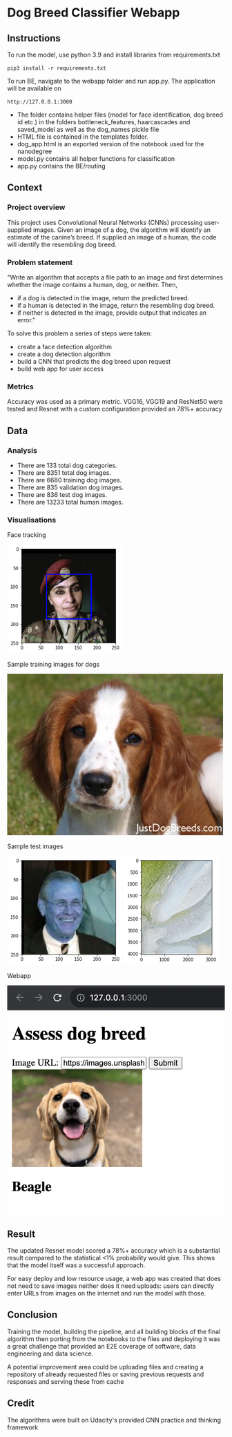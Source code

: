 # Dog Breed Classifier Webapp

## Instructions

To run the model, use python 3.9 and install libraries from requirements.txt

```
pip3 install -r requirements.txt
```

To run BE, navigate to the webapp folder and run app.py. The application will be available on

```
http://127.0.0.1:3000
```

- The folder contains helper files (model for face identification, dog breed id etc.) in the folders
  bottleneck_features, haarcascades and saved_model as well as the dog_names pickle file
- HTML file is contained in the templates folder.
- dog_app.html is an exported version of the notebook used for the nanodegree
- model.py contains all helper functions for classification
- app.py contains the BE/routing

## Context

### Project overview

This project uses Convolutional Neural Networks (CNNs) processing user-supplied images. Given an image of a dog, the
algorithm will identify an estimate of the canine’s breed. If supplied an image of a human, the code will identify the
resembling dog breed.

### Problem statement

"Write an algorithm that accepts a file path to an image and first determines whether the image contains a human, dog,
or neither. Then,

- if a dog is detected in the image, return the predicted breed.
- if a human is detected in the image, return the resembling dog breed.
- if neither is detected in the image, provide output that indicates an error."

To solve this problem a series of steps were taken:

- create a face detection algorithm
- create a dog detection algorithm
- build a CNN that predicts the dog breed upon request
- build web app for user access

### Metrics

Accuracy was used as a primary metric. VGG16, VGG19 and ResNet50 were tested and Resnet with a custom configuration
provided an 78%+ accuracy

## Data

### Analysis

- There are 133 total dog categories.
- There are 8351 total dog images.
- There are 6680 training dog images.
- There are 835 validation dog images.
- There are 836 test dog images.
- There are 13233 total human images.

### Visualisations

Face tracking

![img1](img/img1.png)

Sample training images for dogs

![img2](img/img2.jpeg)

Sample test images

![img3](img/img3.png)
![img4](img/img4.png)

Webapp

![img5](img/img5.jpg)

## Result

The updated Resnet model scored a 78%+ accuracy which is a substantial result compared to
the statistical <1% probability would give. This shows that the model itself was a successful approach.

For easy deploy and low resource usage, a web app was created that does not need to save images neither does it need
uploads:
users can directly enter URLs from images on the internet and run the model with those.

## Conclusion

Training the model, building the pipeline, and all building blocks of the final algorithm then porting from the
notebooks to the files and deploying it was a great challenge
that provided an E2E coverage of software, data engineering and data science.

A potential improvement area could be uploading files and creating a repository of already requested files or saving
previous requests and responses and serving these from cache

## Credit

The algorithms were built on Udacity's provided CNN practice and thinking framework 

